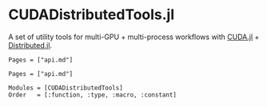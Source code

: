 # CUDADistributedTools.jl

A set of utility tools for multi-GPU + multi-process workflows with [CUDA.jl](https://cuda.juliagpu.org/stable/) + [Distributed.jl](https://docs.julialang.org/en/v1/stdlib/Distributed/).

```@contents
Pages = ["api.md"]
```

```@index
Pages = ["api.md"]
```

```@autodocs
Modules = [CUDADistributedTools]
Order   = [:function, :type, :macro, :constant]
```
